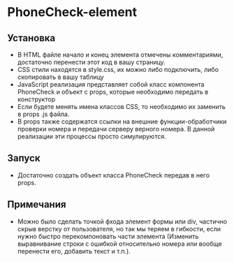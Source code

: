 # PhoneCheck-element

## Установка

- В HTML файле начало и конец элемента отмечены комментариями, достаточно перенести этот код в вашу страницу.
- CSS стили находятся в style.css, их можно либо подключить, либо скопировать в вашу таблицу
- JavaScript реализация представляет собой класс компонента PhoneCheck и объект с props, которые необходимо передать в конструктор
- Если будете менять имена классов CSS, то необходимо их заменить в props .js файла.
- В props также содержатся ссылки на внешние функции-обработчики проверки номера и передачи серверу верного номера. В данной реализации эти процессы просто симулируются. 

## Запуск
- Достаточно создать объект класса PhoneCheck передав в него props.

## Примечания
- Можно было сделать точкой фхода элемент формы или div, частично скрыв верстку от пользователя, но так мы теряем в гибкости, если нужно быстро перекомпоновать части элемента (Изменить выравнивание строки с ошибкой относительно номера или вообще перенести его, добавить текст и т.п.).
